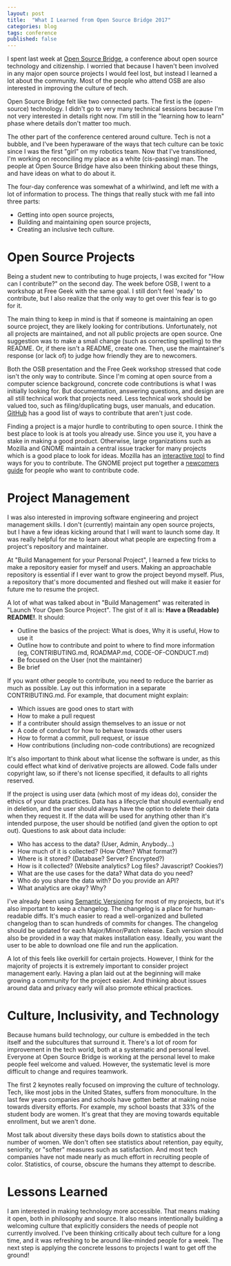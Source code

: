 ```yaml
---
layout: post
title:  "What I Learned from Open Source Bridge 2017"
categories: blog
tags: conference
published: false
---
```


I spent last week at [Open Source Bridge](http://opensourcebridge.org/), a conference about open source technology and citizenship.
I worried that because I haven't been involved in any major open source projects I would feel lost, but instead I learned a lot about the community.
Most of the people who attend OSB are also interested in improving the culture of tech.

Open Source Bridge felt like two connected parts.
The first is the (open-source) technology.
I didn't go to very many technical sessions because I'm not very interested in details right now.
I'm still in the "learning how to learn" phase where details don't matter too much.

The other part of the conference centered around culture.
Tech is not a bubble, and I've been hyperaware of the ways that tech culture can be toxic since I was the first "girl" on my robotics team.
Now that I've transitioned, I'm working on reconciling my place as a white (cis-passing) man.
The people at Open Source Bridge have also been thinking about these things, and have ideas on what to do about it.

The four-day conference was somewhat of a whirlwind, and left me with a lot of information to process.
The things that really stuck with me fall into three parts:
- Getting into open source projects,
- Building and maintaining open source projects,
- Creating an inclusive tech culture.

# Open Source Projects
Being a student new to contributing to huge projects, I was excited for "How can I contribute?" on the second day.
The week before OSB, I went to a workshop at Free Geek with the same goal.
I still don't feel 'ready' to contribute, but I also realize that the only way to get over this fear is to go for it.

The main thing to keep in mind is that if someone is maintaining an open source project, they are likely looking for contributions.
Unfortunately, not all projects are maintained, and not all public projects are open source.
One suggestion was to make a small change (such as correcting spelling) to the README.
Or, if there isn't a README, create one.
Then, use the maintainer's response (or lack of) to judge how friendly they are to newcomers.

Both the OSB presentation and the Free Geek workshop stressed that code isn't the only way to contribute.
Since I'm coming at open source from a computer science background, concrete code contributions is what I was initially looking for.
But documentation, answering questions, and design are all still technical work that projects need.
Less technical work should be valued too, such as filing/duplicating bugs, user manuals, and education.
[GitHub](https://opensource.guide/how-to-contribute/#what-it-means-to-contribute) has a good list of ways to contribute that aren't just code.

Finding a project is a major hurdle to contributing to open source.
I think the best place to look is at tools you already use.
Since you use it, you have a stake in making a good product.
Otherwise, large organizations such as Mozilla and GNOME maintain a central issue tracker for many projects which is a good place to look for ideas.
Mozilla has an [interactive tool](https://whatcanidoformozilla.org/) to find ways for you to contribute.
The GNOME project put together a [newcomers guide](https://wiki.gnome.org/Newcomers/) for people who want to contribute code.

# Project Management
I was also interested in improving software engineering and project management skills.
I don't (currently) maintain any open source projects, but I have a few ideas kicking around that I will want to launch some day.
It was really helpful for me to learn about what people are expecting from a project's repository and maintainer.

At "Build Management for your Personal Project", I learned a few tricks to make a repository easier for myself and users.
Making an approachable repository is essential if I ever want to grow the project beyond myself.
Plus, a repository that's more documented and fleshed out will make it easier for future me to resume the project.

A lot of what was talked about in "Build Management" was reiterated in "Launch Your Open Source Project".
The gist of it all is: **Have a (Readable) README!**.
It should:
- Outline the basics of the project: What is does, Why it is useful, How to use it
- Outline how to contribute and point to where to find more information (eg, CONTRIBUTING.md, ROADMAP.md, CODE-OF-CONDUCT.md)
- Be focused on the User (not the maintainer)
- Be brief

If you want other people to contribute, you need to reduce the barrier as much as possible.
Lay out this information in a separate CONTRIBUTING.md.
For example, that document might explain:
- Which issues are good ones to start with
- How to make a pull request
- If a contributer should assign themselves to an issue or not
- A code of conduct for how to behave towards other users
- How to format a commit, pull request, or issue
- How contributions (including non-code contributions) are recognized

It's also important to think about what license the software is under, as this could effect what kind of derivative projects are allowed.
Code falls under copyright law, so if there's not license specified, it defaults to all rights reserved.

If the project is using user data (which most of my ideas do), consider the ethics of your data practices.
Data has a lifecycle that should eventually end in deletion, and the user should always have the option to delete their data when they request it.
If the data will be used for anything other than it's intended purpose, the user should be notified (and given the option to opt out).
Questions to ask about data include:
- Who has access to the data? (User, Admin, Anybody...)
- How much of it is collected? (How Often? What format?)
- Where is it stored? (Database? Server? Encrypted?)
- How is it collected? (Website analytics? Log files? Javascript? Cookies?)
- What are the use cases for the data? What data do you need?
- Who do you share the data with? Do you provide an API?
- What analytics are okay? Why?

I've already been using [Semantic Versioning](semver.org) for most of my projects, but it's also important to keep a changelog.
The changelog is a place for human-readable diffs.
It's much easier to read a well-organized and bulleted changelog than to scan hundreds of commits for changes.
The changelog should be updated for each Major/Minor/Patch release.
Each version should also be provided in a way that makes installation easy.
Ideally, you want the user to be able to download one file and run the application.

A lot of this feels like overkill for certain projects.
However, I think for the majority of projects it is extremely important to consider project management early.
Having a plan laid out at the beginning will make growing a community for the project easier.
And thinking about issues around data and privacy early will also promote ethical practices.

# Culture, Inclusivity, and Technology
Because humans build technology, our culture is embedded in the tech itself and the subcultures that surround it.
There's a lot of room for improvement in the tech world, both at a systematic and personal level.
Everyone at Open Source Bridge is working at the personal level to make people feel welcome and valued.
However, the systematic level is more difficult to change and requires teamwork.

The first 2 keynotes really focused on improving the culture of technology.
Tech, like most jobs in the United States, suffers from monoculture.
In the last few years companies and schools have gotten better at making noise towards diversity efforts.
For example, my school boasts that 33% of the student body are women.
It's great that they are moving towards equitable enrollment, but we aren't done.

Most talk about diversity these days boils down to statistics about the number of women.
We don't often see statistics about retention, pay equity, seniority, or "softer" measures such as satisfaction.
And most tech companies have not made nearly as much effort in recruiting people of color.
Statistics, of course, obscure the humans they attempt to describe.

# Lessons Learned
I am interested in making technology more accessible.
That means making it open, both in philosophy and source.
It also means intentionally building a welcoming culture that explicitly considers the needs of people not currently involved.
I've been thinking critically about tech culture for a long time, and it was refreshing to be around like-minded people for a week.
The next step is applying the concrete lessons to projects I want to get off the ground!
